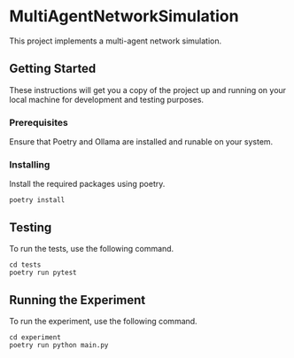 # MultiAgentNetworkSimulation

This project implements a multi-agent network simulation.

## Getting Started

These instructions will get you a copy of the project up and running on your local machine for development and testing purposes.

### Prerequisites

Ensure that Poetry and Ollama are installed and runable on your system.

### Installing
Install the required packages using poetry.

```
poetry install
```

## Testing
To run the tests, use the following command.

```
cd tests
poetry run pytest
```

## Running the Experiment
To run the experiment, use the following command.

```
cd experiment
poetry run python main.py
```


